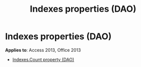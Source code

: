 ﻿---
title: Indexes properties (DAO)
TOCTitle: Properties
ms:assetid: 73b9bf13-ac94-481f-9031-5da63423aae3
ms:mtpsurl: https://msdn.microsoft.com/library/Dn161008(v=office.15)
ms:contentKeyID: 52072970
ms.date: 09/18/2015
mtps_version: v=office.15
---

# Indexes properties (DAO)

**Applies to**: Access 2013, Office 2013

- [Indexes.Count property (DAO)](indexes-count-property-dao.md)

